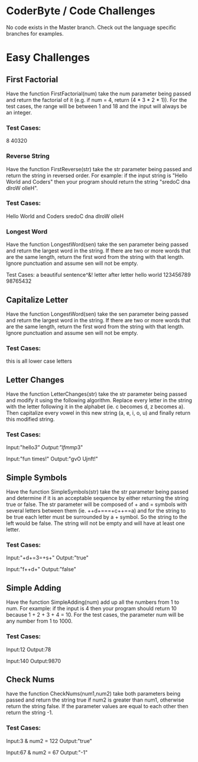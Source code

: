 # CoderByte / Code Challenges
No code exists in the Master branch. Check out the language specific branches
for examples.

# Easy Challenges

## First Factorial
Have the function FirstFactorial(num) take the num parameter being passed
and return the factorial of it (e.g. if num = 4, return (4 * 3 * 2 * 1)).
For the test cases, the range will be between 1 and 18 and the input will
always be an integer.

### Test Cases:
8 40320

### Reverse String
Have the function FirstReverse(str) take the str parameter being passed and
return the string in reversed order. For example: if the input string is
"Hello World and Coders" then your program should return the string
"sredoC dna dlroW olleH".

### Test Cases:
Hello World and Coders
sredoC dna dlroW olleH

### Longest Word
Have the function LongestWord(sen) take the sen parameter being passed and
return the largest word in the string. If there are two or more words that
are the same length, return the first word from the string with that length.
Ignore punctuation and assume sen will not be empty.

Test Cases:
a beautiful sentence^&!
letter after letter
hello world
123456789 98765432

## Capitalize Letter
Have the function LongestWord(sen) take the sen parameter being passed and
return the largest word in the string. If there are two or more words that
are the same length, return the first word from the string with that length.
Ignore punctuation and assume sen will not be empty.

### Test Cases:
this is all lower case letters

## Letter Changes
Have the function LetterChanges(str) take the str parameter being passed
and modify it using the following algorithm. Replace every letter in the
string with the letter following it in the alphabet
(ie. c becomes d, z becomes a). Then capitalize every vowel in this new
string (a, e, i, o, u) and finally return this modified string.

### Test Cases:
Input:"hello*3"
Output:"Ifmmp*3"

Input:"fun times!"
Output:"gvO Ujnft!"

## Simple Symbols
Have the function SimpleSymbols(str) take the str parameter being passed and
determine if it is an acceptable sequence by either returning the string
true or false. The str parameter will be composed of + and = symbols with
several letters between them (ie. ++d+===+c++==a) and for the string to be
true each letter must be surrounded by a + symbol. So the string to the left
would be false. The string will not be empty and will have at least one
letter.

### Test Cases:
Input:"+d+=3=+s+"
Output:"true"

Input:"f++d+"
Output:"false"

## Simple Adding
Have the function SimpleAdding(num) add up all the numbers from 1 to num.
For example: if the input is 4 then your program should return 10 because
1 + 2 + 3 + 4 = 10. For the test cases, the parameter num will be any number
from 1 to 1000.

### Test Cases:
Input:12
Output:78

Input:140
Output:9870

## Check Nums
have the function CheckNums(num1,num2) take both parameters being passed and return the string true if num2 is greater than num1, otherwise return the string false. If the parameter values are equal to each other then return the string -1. 

### Test Cases:
Input:3 & num2 = 122
Output:"true"

Input:67 & num2 = 67
Output:"-1"
